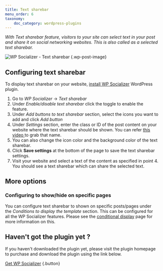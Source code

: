 ```yaml
---
title: Text sharebar
menu_order: 6
taxonomy:
    doc_category: wordpress-plugins
---
```


_With Text sharebar feature, visitors to your site can select text in your post and share it on social networking websites. This is also called as a selected text sharebar._

![WP Socializer - Text sharebar](https://ps.w.org/wp-socializer/assets/screenshot-5.png?rev=2343246) {.wp-post-image}

## Configuring text sharebar

To display text sharebar on your website, [install WP Socializer](./installation.md) WordPress plugin.

1. Go to _WP Socializer_ → _Text sharebar_
2. Under _Enable/disable text sharebar_ click the toggle to enable the feature.
3. Under _Add buttons to text sharebar_ section, select the icons you want to add and click _Add button_
4. Under _Settings_ section, enter the class or ID of the post content on your website where the text sharebar should be shown. You can refer [this video ](https://www.youtube.com/watch?v=GQ1YO0xZ7WA) to grab that name.
5. You can also change the icon color and the background color of the text sharebar.
6. Click __Save settings__ at the bottom of the page to save the text sharebar settings.
7. Visit your website and select a text of the content as specified in point 4. You should see a text sharebar which can share the selected text.

## More options

### Configuring to show/hide on specific pages

You can configure text sharebar to shown on specific posts/pages under the _Conditions to display the template_ section. This can be configured for all the WP Socializer features. Please see the [conditional display](./location-rules.md) page for more information on this.

## Haven't got the plugin yet ?

If you haven't downloaded the plugin yet, please visit the plugin homepage to purchase and download the plugin using the link below.

[Get WP Socializer](/wordpress-plugins/wp-socializer/) {.button}